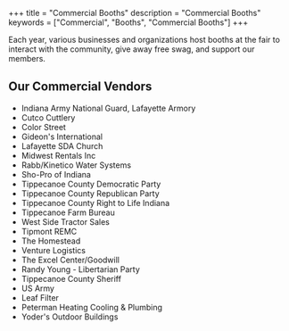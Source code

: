 +++
title = "Commercial Booths"
description = "Commercial Booths"
keywords = ["Commercial", "Booths", "Commercial Booths"]
+++

Each year, various businesses and organizations host booths at the fair to interact with the community, give away free swag, and support our members. 


## Our Commercial Vendors

* Indiana Army National Guard, Lafayette Armory
* Cutco Cuttlery
* Color Street
* Gideon's International
* Lafayette SDA Church
* Midwest Rentals Inc
* Rabb/Kinetico Water Systems
* Sho-Pro of Indiana
* Tippecanoe County Democratic Party
* Tippecanoe County Republican Party
* Tippecanoe County Right to Life Indiana
* Tippecanoe Farm Bureau
* West Side Tractor Sales
* Tipmont REMC
* The Homestead
* Venture Logistics
* The Excel Center/Goodwill
* Randy Young - Libertarian Party
* Tippecanoe County Sheriff
* US Army
* Leaf Filter
* Peterman Heating Cooling & Plumbing
* Yoder's Outdoor Buildings

